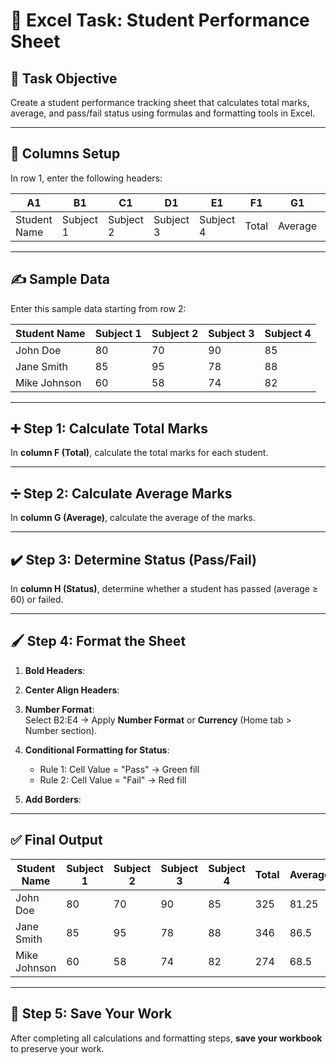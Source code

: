 
# 📘 Excel Task: Student Performance Sheet

## 📌 Task Objective

Create a student performance tracking sheet that calculates total marks, average, and pass/fail status using formulas and formatting tools in Excel.

---

## 🧾 Columns Setup

In row 1, enter the following headers:

| A1           | B1        | C1        | D1        | E1        | F1     | G1      | H1     |
|--------------|-----------|-----------|-----------|-----------|--------|---------|--------|
| Student Name | Subject 1 | Subject 2 | Subject 3 | Subject 4 | Total  | Average | Status |

---

## ✍️ Sample Data

Enter this sample data starting from row 2:

| Student Name | Subject 1 | Subject 2 | Subject 3 | Subject 4 |
|--------------|-----------|-----------|-----------|-----------|
| John Doe     | 80        | 70        | 90        | 85        |
| Jane Smith   | 85        | 95        | 78        | 88        |
| Mike Johnson | 60        | 58        | 74        | 82        |

---

## ➕ Step 1: Calculate Total Marks

In **column F (Total)**, calculate the total marks for each student.



---

## ➗ Step 2: Calculate Average Marks

In **column G (Average)**, calculate the average of the marks.



---

## ✔️ Step 3: Determine Status (Pass/Fail)

In **column H (Status)**, determine whether a student has passed (average ≥ 60) or failed.


---

## 🖌️ Step 4: Format the Sheet

1. **Bold Headers**:  

2. **Center Align Headers**:  

3. **Number Format**:  
   Select B2:E4 → Apply **Number Format** or **Currency** (Home tab > Number section).

4. **Conditional Formatting for Status**:  
   
     - Rule 1: Cell Value = "Pass" → Green fill  
     - Rule 2: Cell Value = "Fail" → Red fill  

5. **Add Borders**:  

---

## ✅ Final Output

| Student Name | Subject 1 | Subject 2 | Subject 3 | Subject 4 | Total | Average | Status |
|--------------|-----------|-----------|-----------|-----------|-------|---------|--------|
| John Doe     | 80        | 70        | 90        | 85        | 325   | 81.25   | Pass   |
| Jane Smith   | 85        | 95        | 78        | 88        | 346   | 86.5    | Pass   |
| Mike Johnson | 60        | 58        | 74        | 82        | 274   | 68.5    | Pass   |

---

## 💾 Step 5: Save Your Work

After completing all calculations and formatting steps, **save your workbook** to preserve your work.
